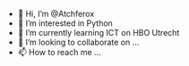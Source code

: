- 👋 Hi, I’m @Atchferox
- 👀 I’m interested in Python
- 🌱 I’m currently learning ICT on HBO Utrecht
- 💞️ I’m looking to collaborate on ...
- 📫 How to reach me ...

<!---
Atchferox/Atchferox is a ✨ special ✨ repository because its `README.md` (this file) appears on your GitHub profile.
You can click the Preview link to take a look at your changes.
--->
